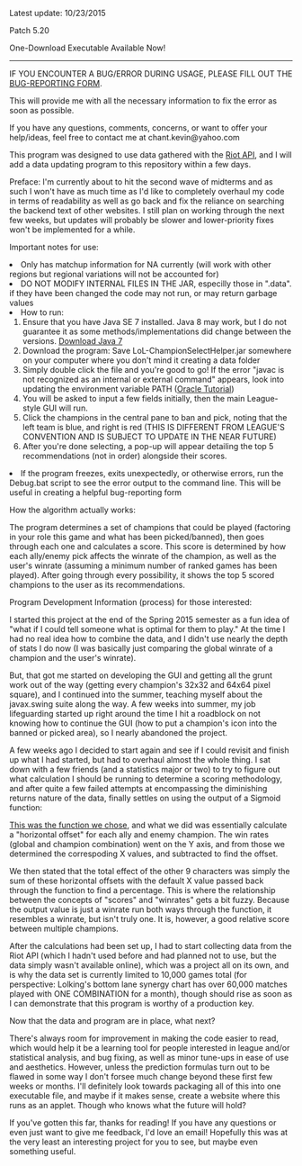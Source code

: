 <p>Latest update: 10/23/2015</p>

<p>Patch 5.20</p>

<p>One-Download Executable Available Now!</p>

<hr />

<p>IF YOU ENCOUNTER A BUG/ERROR DURING USAGE, PLEASE FILL OUT THE <a href="http://goo.gl/forms/se0EBI49lx">BUG-REPORTING FORM</a>.


This will provide me with all the necessary information to fix the error
as soon as possible.</p>

<p>If you have any questions, comments, concerns, or want to offer your help/ideas, feel free to contact me at chant.kevin@yahoo.com</p>

<p>This program was designed to use data gathered with the <a href="https://developer.riotgames.com">Riot API</a>, and I will add a data updating program to this repository within a few days.</p>

<p>Preface: I'm currently about to hit the second wave of midterms and as such I won't have as much time as I'd like to completely overhaul my code in terms of readability
as well as go back and fix the reliance on searching the backend text of other websites. I still plan on working through the next few weeks, but updates will probably be slower and lower-priority fixes won't be implemented for a while.</p>

<p>Important notes for use:
<uol>
<li>Only has matchup information for NA currently (will work with other regions but regional variations will not be accounted for)</li>
<li>DO NOT MODIFY INTERNAL FILES IN THE JAR, especilly those in ".data". if they have been changed the code may not run, or may return garbage values</li>
<li>How to run:
  <ol>
  <li>Ensure that you have Java SE 7 installed. Java 8 may work, but I do not guarantee it as some methods/implementations did change between the versions. <a href ="http://tinyurl.com/cnafy3t">Download Java 7</a></li> 
  <li>Download the program: Save LoL-ChampionSelectHelper.jar somewhere on your computer where you don't mind it creating a data folder</li>
  <li>Simply double click the file and you're good to go! If the error "javac is not recognized as an internal or external command" appears, look into updating the environment variable PATH (<a href="http://tinyurl.com/q8wfejk">Oracle Tutorial</a>)</li>
  <li>You will be asked to input a few fields initially, then the main League-style GUI will run.</li>
  <li>Click the champions in the central pane to ban and pick, noting that the left team is blue, and right is red (THIS IS DIFFERENT FROM LEAGUE'S CONVENTION AND IS SUBJECT TO UPDATE IN THE NEAR FUTURE)</li>
  <li>After you're done selecting, a pop-up will appear detailing the top 5 recommendations (not in order) alongside their scores.</li>
  </ol>
  </li>
<li>If the program freezes, exits unexpectedly, or otherwise errors, run the Debug.bat script to see the error output to the command line. This will be useful in creating a helpful bug-reporting form </li>
  </uol>
  </p>

<p>How the algorithm actually works:</p>

<p>The program determines a set of champions that could be played (factoring in your role this game and what has been picked/banned), then goes through each one and calculates a score. This score is determined by how each ally/enemy pick affects the winrate of the champion, as well as the user's winrate (assuming a minimum number of ranked games has been played). After going through every possibility, it shows the top 5 scored champions to the user as its recommendations.</p>

<p>Program Development Information (process) for those interested:</p>
    
<p>I started this project at the end of the Spring 2015 semester as a fun idea of "what if I could tell someone what is optimal for them to play." At the time I had no real idea how to combine the data, and I didn't use nearly the depth of stats I do now (I was basically just comparing the global winrate of a champion and the user's winrate).</p>

<p>But, that got me started on developing the GUI and getting all the grunt work out of the way (getting every champion's 32x32 and 64x64 pixel square), and I continued into the summer, teaching myself about the javax.swing suite along the way. A few weeks into summer, my job lifeguarding started up right around the time I hit a roadblock on not knowing how to continue the GUI (how to put a champion's icon into the banned or picked area), so I nearly abandoned the project.</p>

<p>A few weeks ago I decided to start again and see if I could revisit and finish up what I had started, but had to overhaul almost the whole thing. I sat down with a few friends (and a statistics major or two) to try to figure out what calculation I should be running to determine a scoring methodology, and after quite a few failed attempts at encompassing the diminishing returns nature of the data, finally settles on using the output of a Sigmoid function:</p>

<p><a href="http://artint.info/figures/ch07/sigmoidc.gif">This was the function we chose</a>, and what we did was essentially calculate a "horizontal offset" for each ally and enemy champion. The win rates (global and champion combination) went on the Y axis, and from those we determined the correspoding X values, and subtracted to find the offset.</p>

<p>We then stated that the total effect of the other 9 characters was simply the sum of these horizontal offsets with the default X value passed back through the function to find a percentage. This is where the relationship between the concepts of "scores" and "winrates" gets a bit fuzzy. Because the output value is just a winrate run both ways through the function, it resembles a winrate, but isn't truly one. It is, however, a good relative score between multiple champions.</p>

<p>After the calculations had been set up, I had to start collecting data from the Riot API (which I hadn't used before and had planned not to use, but the data simply wasn't available online), which was a project all on its own, and is why the data set is currently limited to 10,000 games total (for perspective: Lolking's bottom lane synergy chart has over 60,000 matches played with ONE COMBINATION for a month), though should rise as soon as I can demonstrate that this program is worthy of a production key.</p>

<p>Now that the data and program are in place, what next?</p>

<p>There's always room for improvement in making the code easier to read, which would
help it be a learning tool for people interested in league and/or statistical
analysis, and bug fixing, as well as minor tune-ups in ease of use and aesthetics.
However, unless the prediction formulas turn out to be flawed in some way I don't
forsee much change beyond these first few weeks or months. I'll definitely look
towards packaging all of this into one executable file, and maybe if it makes
sense, create a website where this runs as an applet.
Though who knows what the future will hold?</p>

<p>If you've gotten this far, thanks for reading! If you have any questions or even just want to give me feedback, I'd love an email! Hopefully this was at the very least an interesting project for you to see, but maybe even something useful.</p>

